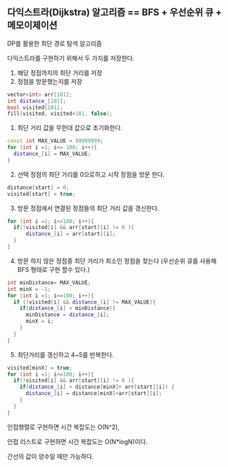## 다익스트라(Dijkstra) 알고리즘 == BFS + 우선순위 큐 + 메모이제이션
DP를 활용한 최단 경로 탐색 알고리즘

다익스트라를 구현하기 위해서 두 가지를 저장한다. 
1. 해당 정점까지의 최단 거리를 저장
2. 정점을 방문했는지를 저장
```cpp
vector<int> arr[101];
int distance_[101];
bool visited[101];
fill(visited, visited+101, false);
```

1. 최단 거리 값을 무한대 값으로 초기화한다.
```cpp
const int MAX_VALUE = 99999999;
for (int i =1; i<= 100; i++){
  distance_[i] = MAX_VALUE;
}
```
2. 선택 정점의 최단 거리를 0으로하고 시작 정점을 방문 한다.
```cpp
distance[start] = 0;
visited[start] = true;
```
3. 방문 정점에서 연결된 정점들의 최단 거리 값을 갱신한다.
```cpp
for (int i =1; i<=100; i++){
  if(!visited[i] && arr[start][i] != 0 ){
      distance_[i] = arr[start][i]; 
  }
}
```
4. 방문 하지 않은 정점중 최단 거리가 최소인 정점을 찾는다 (우선순위 큐를 사용해 BFS 형태로 구현 할수 있다.)
```cpp
int minDistance= MAX_VALUE;
int minX = -1;
for (int i =1; i<=100; i++){
  if (!visited[i] && distance_[i] != MAX_VALUE){
    if(distance_[i] < minDistance){
      minDistance = distance_[i];
      minX = i;
    }
  }
}
```
5. 최단거리를 갱신하고 4~5를 반복한다.
```cpp
visited[minX] = true;
for (int i =1; i<=100; i++){
  if(!visited[i] && arr[start][i] != 0 ){
    if(distance_[i] > distance[minX]+ arr[start][i]) {
      distance_[i] = distance[minX]+arr[start][i]; 
    }     
  }
}
```

인접행렬로 구현하면 시간 복잡도는 O(N^2),

인접 리스트로 구현하면 시간 복잡도는 O(N*logN)이다.

간선의 값이 양수일 때만 가능하다.
